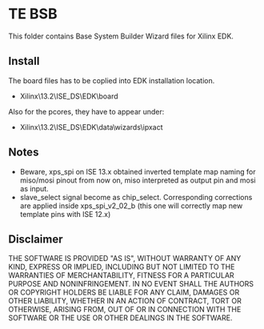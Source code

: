 # TE BSB
This folder contains Base System Builder Wizard files for Xilinx EDK.

## Install
The board files has to be coplied into EDK installation location.

* Xilinx\13.2\ISE_DS\EDK\board

Also for the pcores, they have to appear under:

* Xilinx\13.2\ISE_DS\EDK\data\wizards\ipxact

## Notes
* Beware, xps_spi on ISE 13.x obtained inverted template map naming for 
miso/mosi pinout from now on, miso interpreted as output pin and mosi as input.
* slave_select signal become as chip_select.
Corresponding corrections are applied inside xps_spi_v2_02_b 
(this one will correctly map new template pins with ISE 12.x)

## Disclaimer
THE SOFTWARE IS PROVIDED "AS IS", WITHOUT WARRANTY OF ANY KIND, EXPRESS 
OR IMPLIED, INCLUDING BUT NOT LIMITED TO THE WARRANTIES OF MERCHANTABILITY, 
FITNESS FOR A PARTICULAR PURPOSE AND NONINFRINGEMENT. IN NO EVENT SHALL THE 
AUTHORS OR COPYRIGHT HOLDERS BE LIABLE FOR ANY CLAIM, DAMAGES OR OTHER 
LIABILITY, WHETHER IN AN ACTION OF CONTRACT, TORT OR OTHERWISE, ARISING 
FROM, OUT OF OR IN CONNECTION WITH THE SOFTWARE OR THE USE OR OTHER DEALINGS 
IN THE SOFTWARE.
